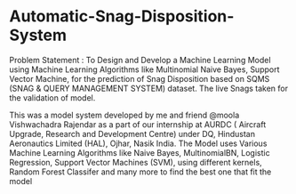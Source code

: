 # Automatic-Snag-Disposition-System

Problem Statement : To Design and Develop a Machine Learning Model using Machine Learning Algorithms like Multinomial Naive Bayes, Support Vector Machine, for the prediction of Snag Disposition based on SQMS (SNAG & QUERY MANAGEMENT SYSTEM) dataset. The live Snags taken for the validation of model.

This was a model system developed by me and friend @moola Vishwachadra Rajendar as a part of our internship at AURDC ( Aircraft Upgrade, Research and Development Centre) under DQ, Hindustan Aeronautics Limited (HAL), Ojhar, Nasik India. The Model uses Various Machine Learning Algorithms like Naive Bayes, MultinomialBN, Logistic Regression, Support Vector Machines (SVM), using different kernels, Random Forest Classifer and many more to find the best one that fit the model
